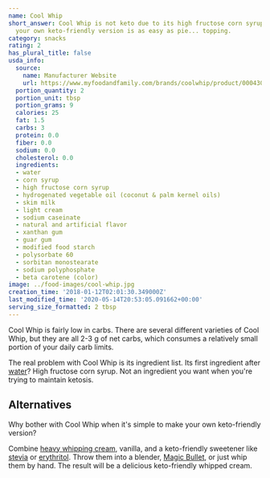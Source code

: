 ```yaml
---
name: Cool Whip
short_answer: Cool Whip is not keto due to its high fructose corn syrup, but making
  your own keto-friendly version is as easy as pie... topping.
category: snacks
rating: 2
has_plural_title: false
usda_info:
  source:
    name: Manufacturer Website
    url: https://www.myfoodandfamily.com/brands/coolwhip/product/00043000009444/cool-whip-original-whipped-topping-12-oz-tub
  portion_quantity: 2
  portion_unit: tbsp
  portion_grams: 9
  calories: 25
  fat: 1.5
  carbs: 3
  protein: 0.0
  fiber: 0.0
  sodium: 0.0
  cholesterol: 0.0
  ingredients:
  - water
  - corn syrup
  - high fructose corn syrup
  - hydrogenated vegetable oil (coconut & palm kernel oils)
  - skim milk
  - light cream
  - sodium caseinate
  - natural and artificial flavor
  - xanthan gum
  - guar gum
  - modified food starch
  - polysorbate 60
  - sorbitan monostearate
  - sodium polyphosphate
  - beta carotene (color)
image: ../food-images/cool-whip.jpg
creation_time: '2018-01-12T02:01:30.349000Z'
last_modified_time: '2020-05-14T20:53:05.091662+00:00'
serving_size_formatted: 2 tbsp
---
```

Cool Whip is fairly low in carbs. There are several different varieties of Cool Whip, but they are all 2-3 g of net carbs, which consumes a relatively small portion of your daily carb limits.

The real problem with Cool Whip is its ingredient list. Its first ingredient after [water](/water)? High fructose corn syrup. Not an ingredient you want when you're trying to maintain ketosis.

## Alternatives

Why bother with Cool Whip when it's simple to make your own keto-friendly version?

Combine [heavy whipping cream](/heavy-whipping-cream), vanilla, and a keto-friendly sweetener like [stevia](/stevia) or [erythritol](/erythritol). Throw them into a blender, [Magic Bullet](https://amzn.to/2GPMzBD), or just whip them by hand. The result will be a delicious keto-friendly whipped cream.

